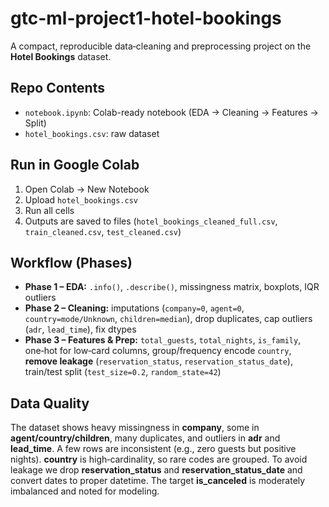 # gtc-ml-project1-hotel-bookings

A compact, reproducible data‑cleaning and preprocessing project on the **Hotel Bookings** dataset.

## Repo Contents
- `notebook.ipynb`:  Colab-ready notebook (EDA → Cleaning → Features → Split)
- `hotel_bookings.csv`: raw dataset

## Run in Google Colab
1. Open Colab → New Notebook  
2. Upload `hotel_bookings.csv`  
3. Run all cells  
4. Outputs are saved to files (`hotel_bookings_cleaned_full.csv`, `train_cleaned.csv`, `test_cleaned.csv`)

## Workflow (Phases)
- **Phase 1 – EDA:** `.info()`, `.describe()`, missingness matrix, boxplots, IQR outliers  
- **Phase 2 – Cleaning:** imputations (`company=0`, `agent=0`, `country=mode/Unknown`, `children=median`), drop duplicates, cap outliers (`adr`, `lead_time`), fix dtypes  
- **Phase 3 – Features & Prep:** `total_guests`, `total_nights`, `is_family`, one‑hot for low‑card columns, group/frequency encode `country`, **remove leakage** (`reservation_status`, `reservation_status_date`), train/test split (`test_size=0.2`, `random_state=42`)

## Data Quality 
The dataset shows heavy missingness in **company**, some in **agent/country/children**, many duplicates, and outliers in **adr** and **lead_time**. A few rows are inconsistent (e.g., zero guests but positive nights). **country** is high‑cardinality, so rare codes are grouped. To avoid leakage we drop **reservation_status** and **reservation_status_date** and convert dates to proper datetime. The target **is_canceled** is moderately imbalanced and noted for modeling.
